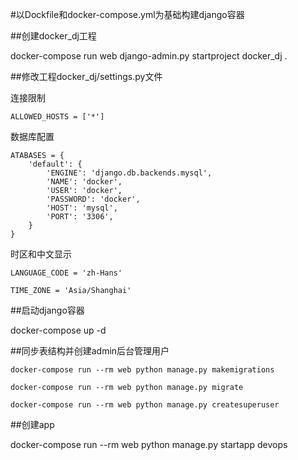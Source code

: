 #以Dockfile和docker-compose.yml为基础构建django容器

##创建docker_dj工程

docker-compose run web django-admin.py startproject docker_dj .


##修改工程docker_dj/settings.py文件

连接限制

```ALLOWED_HOSTS = ['*']```

数据库配置

```
ATABASES = {
    'default': {
        'ENGINE': 'django.db.backends.mysql',
        'NAME': 'docker',
        'USER': 'docker',
        'PASSWORD': 'docker',
        'HOST': 'mysql',
        'PORT': '3306',
    }
}
```

时区和中文显示

```
LANGUAGE_CODE = 'zh-Hans'

TIME_ZONE = 'Asia/Shanghai'
```

##启动django容器

docker-compose up -d

##同步表结构并创建admin后台管理用户

```
docker-compose run --rm web python manage.py makemigrations

docker-compose run --rm web python manage.py migrate

docker-compose run --rm web python manage.py createsuperuser

```

##创建app

docker-compose run --rm web python manage.py startapp devops
